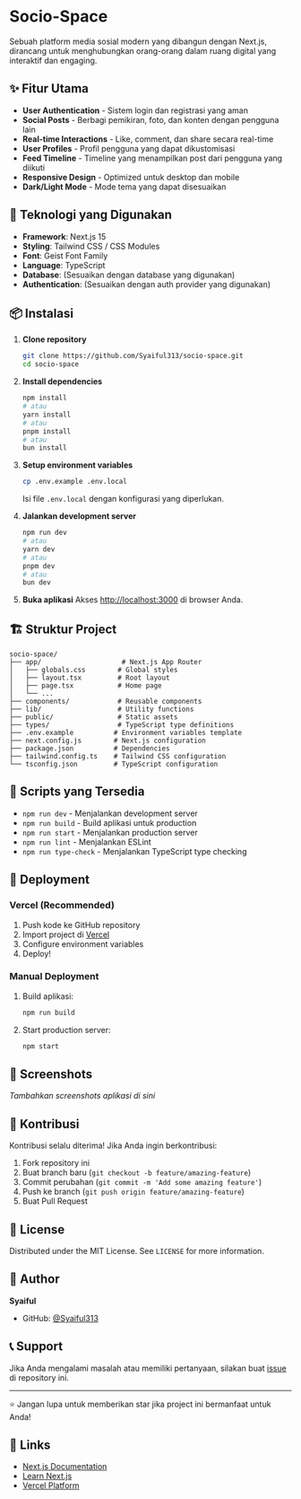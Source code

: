 # Socio-Space

Sebuah platform media sosial modern yang dibangun dengan Next.js, dirancang untuk menghubungkan orang-orang dalam ruang digital yang interaktif dan engaging.

## ✨ Fitur Utama

- **User Authentication** - Sistem login dan registrasi yang aman
- **Social Posts** - Berbagi pemikiran, foto, dan konten dengan pengguna lain
- **Real-time Interactions** - Like, comment, dan share secara real-time
- **User Profiles** - Profil pengguna yang dapat dikustomisasi
- **Feed Timeline** - Timeline yang menampilkan post dari pengguna yang diikuti
- **Responsive Design** - Optimized untuk desktop dan mobile
- **Dark/Light Mode** - Mode tema yang dapat disesuaikan

## 🚀 Teknologi yang Digunakan

- **Framework**: Next.js 15
- **Styling**: Tailwind CSS / CSS Modules
- **Font**: Geist Font Family
- **Language**: TypeScript
- **Database**: (Sesuaikan dengan database yang digunakan)
- **Authentication**: (Sesuaikan dengan auth provider yang digunakan)

## 📦 Instalasi

1. **Clone repository**
   ```bash
   git clone https://github.com/Syaiful313/socio-space.git
   cd socio-space
   ```

2. **Install dependencies**
   ```bash
   npm install
   # atau
   yarn install
   # atau
   pnpm install
   # atau
   bun install
   ```

3. **Setup environment variables**
   ```bash
   cp .env.example .env.local
   ```
   Isi file `.env.local` dengan konfigurasi yang diperlukan.

4. **Jalankan development server**
   ```bash
   npm run dev
   # atau
   yarn dev
   # atau
   pnpm dev
   # atau
   bun dev
   ```

5. **Buka aplikasi**
   Akses [http://localhost:3000](http://localhost:3000) di browser Anda.

## 🏗️ Struktur Project

```
socio-space/
├── app/                    # Next.js App Router
│   ├── globals.css        # Global styles
│   ├── layout.tsx         # Root layout
│   ├── page.tsx           # Home page
│   └── ...
├── components/            # Reusable components
├── lib/                   # Utility functions
├── public/                # Static assets
├── types/                 # TypeScript type definitions
├── .env.example          # Environment variables template
├── next.config.js        # Next.js configuration
├── package.json          # Dependencies
├── tailwind.config.ts    # Tailwind CSS configuration
└── tsconfig.json         # TypeScript configuration
```

## 🔧 Scripts yang Tersedia

- `npm run dev` - Menjalankan development server
- `npm run build` - Build aplikasi untuk production
- `npm run start` - Menjalankan production server
- `npm run lint` - Menjalankan ESLint
- `npm run type-check` - Menjalankan TypeScript type checking

## 🚀 Deployment

### Vercel (Recommended)

1. Push kode ke GitHub repository
2. Import project di [Vercel](https://vercel.com/new)
3. Configure environment variables
4. Deploy!

### Manual Deployment

1. Build aplikasi:
   ```bash
   npm run build
   ```

2. Start production server:
   ```bash
   npm start
   ```

## 📱 Screenshots

*Tambahkan screenshots aplikasi di sini*

## 🤝 Kontribusi

Kontribusi selalu diterima! Jika Anda ingin berkontribusi:

1. Fork repository ini
2. Buat branch baru (`git checkout -b feature/amazing-feature`)
3. Commit perubahan (`git commit -m 'Add some amazing feature'`)
4. Push ke branch (`git push origin feature/amazing-feature`)
5. Buat Pull Request

## 📝 License

Distributed under the MIT License. See `LICENSE` for more information.

## 👤 Author

**Syaiful**
- GitHub: [@Syaiful313](https://github.com/Syaiful313)

## 📞 Support

Jika Anda mengalami masalah atau memiliki pertanyaan, silakan buat [issue](https://github.com/Syaiful313/socio-space/issues) di repository ini.

---

⭐ Jangan lupa untuk memberikan star jika project ini bermanfaat untuk Anda!

## 🔗 Links

- [Next.js Documentation](https://nextjs.org/docs)
- [Learn Next.js](https://nextjs.org/learn)
- [Vercel Platform](https://vercel.com/new?utm_medium=default-template&filter=next.js&utm_source=create-next-app&utm_campaign=create-next-app-readme)
